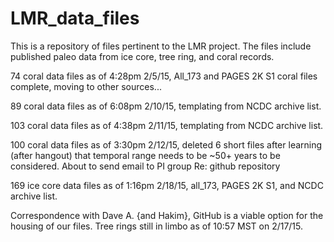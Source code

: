 # LMR_data_files
This is a repository of files pertinent to the LMR project. The files include published paleo data from ice core, tree ring, and coral records.

74 coral data files as of 4:28pm 2/5/15, All_173 and PAGES 2K S1 coral files complete, moving to other sources...

89 coral data files as of 6:08pm 2/10/15, templating from NCDC archive list.

103 coral data files as of 4:38pm 2/11/15, templating from NCDC archive list.

100 coral data files as of 3:30pm 2/12/15, deleted 6 short files after learning (after hangout) that temporal range needs to be ~50+ years to be considered. About to send email to PI group Re: github repository

169 ice core data files as of 1:16pm 2/18/15, all_173, PAGES 2K S1, and NCDC archive list. 

Correspondence with Dave A. {and Hakim}, GitHub is a viable option for the housing of our files. Tree rings still in limbo as of 10:57 MST on 2/17/15.
